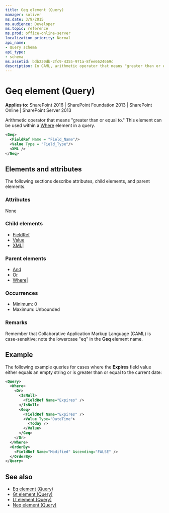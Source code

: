 ```yaml
---
title: Geq element (Query)
manager: soliver
ms.date: 3/9/2015
ms.audience: Developer
ms.topic: reference
ms.prod: office-online-server
localization_priority: Normal
api_name:
- Query schema
api_type:
- schema
ms.assetid: bdb230db-2fc9-4355-971a-8fee6624669c
description: In CAML, arithmetic operator that means "greater than or equal to." This element can be used within a Where element in a query. 
---
```


# Geq element (Query)

**Applies to:** SharePoint 2016 | SharePoint Foundation 2013 | SharePoint Online | SharePoint Server 2013
  
Arithmetic operator that means "greater than or equal to." This element can be used within a [Where](where-element-query.md) element in a query. 
  
```XML
<Geq>
  <FieldRef Name = "Field_Name"/>
  <Value Type = "Field_Type"/>
  <XML />
</Geq>
```

## Elements and attributes

The following sections describe attributes, child elements, and parent elements.

### Attributes

None
   
### Child elements

- [FieldRef](fieldref-element-query.md)
- [Value](value-element-query.md)
- [XML](xml-element.md)|
   
### Parent elements

- [And](and-element-query.md)
- [Or](or-element-query.md)
- [Where](where-element-query.md)|
   
### Occurrences

- Minimum: 0
- Maximum: Unbounded
   
### Remarks

Remember that Collaborative Application Markup Language (CAML) is case-sensitive; note the lowercase "eq" in the **Geq** element name. 
  
## Example

The following example queries for cases where the **Expires** field value either equals an empty string or is greater than or equal to the current date: 
  
```XML
<Query>
  <Where>
    <Or>
      <IsNull>
        <FieldRef Name="Expires" />
      </IsNull>
      <Geq>
        <FieldRef Name="Expires" />
        <Value Type="DateTime">
          <Today />
        </Value>
      </Geq>
    </Or>
  </Where>
  <OrderBy>
    <FieldRef Name="Modified" Ascending="FALSE" />
  </OrderBy>
</Query>
```

## See also

- [Eq element (Query)](eq-element-query.md) 
- [Gt element (Query)](gt-element-query.md)  
- [Lt element (Query)](lt-element-query.md)
- [Neq element (Query)](neq-element-query.md)

